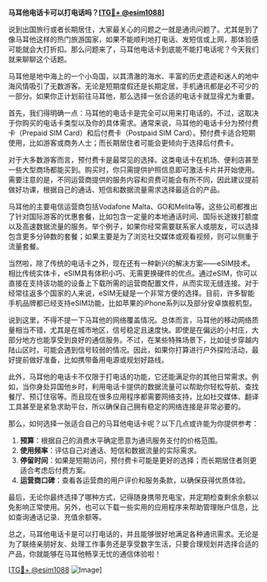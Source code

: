 **马耳他电话卡可以打电话吗？[[TG💪+ @esim1088](https://t.me/s/esim1088)]**

说到出国旅行或者长期居住，大家最关心的问题之一就是通讯问题了。尤其是到了像马耳他这样的热门旅游国家，如果不能顺利地打电话、发短信或上网，那体验感可能就会大打折扣。那么问题来了，马耳他电话卡到底能不能打电话呢？今天我们就来聊聊这个话题。

马耳他是地中海上的一个小岛国，以其清澈的海水、丰富的历史遗迹和迷人的地中海风情吸引了无数游客。无论是短期度假还是长期定居，手机通讯都是必不可少的一部分。如果你正计划前往马耳他，那么选择一张合适的电话卡就显得尤为重要。

首先，我们得明确一点：马耳他的电话卡是完全可以用来打电话的。不过，这取决于你购买的电话卡类型以及你的具体需求。通常来说，马耳他的电话卡分为预付费卡（Prepaid SIM Card）和后付费卡（Postpaid SIM Card）。预付费卡适合短期使用，比如游客或商务人士；而长期居住者可能会更倾向于选择后付费卡。

对于大多数游客而言，预付费卡是最常见的选择。这类电话卡在机场、便利店甚至一些大型商场都能买到。购买时，你只需提供护照信息即可激活卡片并开始使用。需要注意的是，不同运营商提供的服务内容和资费可能会有所不同，因此建议提前做好功课，根据自己的通话、短信和数据流量需求选择最适合的产品。

马耳他的主要电信运营商包括Vodafone Malta、GO和Melita等。这些公司都推出了针对国际游客的优惠套餐，比如包含一定量的本地通话时间、国际长途拨打额度以及高速数据流量的服务。举个例子，如果你经常需要联系家人或朋友，可以选择包含更多分钟数的套餐；如果主要是为了浏览社交媒体或观看视频，则可以侧重于流量套餐。

当然啦，除了传统的电话卡之外，现在还有一种新兴的解决方案——eSIM技术。相比传统实体卡，eSIM具有体积小巧、无需更换硬件的优点。通过eSIM，你可以直接在支持该功能的设备上下载所需的运营商配置文件，从而实现无缝连接。对于经常往返多个国家的人来说，eSIM无疑是一个非常方便的选择。目前，许多智能手机品牌都已经支持eSIM功能，比如苹果的iPhone系列以及部分安卓旗舰机型。

说到这里，不得不提一下马耳他的网络覆盖情况。总体而言，马耳他的移动网络质量相当不错，尤其是在城市地区，信号稳定且速度快。即使是在偏远的小村庄，大部分地方也能享受到良好的通信服务。不过，在某些特殊场景下，比如徒步穿越内陆山区时，可能会遇到信号较弱的情况。因此，如果你打算进行户外探险活动，最好提前做好准备，比如携带备用电源或规划好路线。

此外，马耳他的电话卡不仅限于打电话的功能，它还能满足你的其他日常需求。例如，当你身处异国他乡时，利用电话卡提供的数据流量可以帮助你轻松导航、查找餐厅、预订住宿等。而且现在很多应用程序都需要网络支持，比如社交媒体、翻译工具甚至是紧急求助平台，所以确保自己拥有稳定的网络连接是非常必要的。

那么，如何选择一张适合自己的马耳他电话卡呢？以下几点或许能为你提供参考：

1. **预算**：根据自己的消费水平确定愿意为通讯服务支付的价格范围。
2. **使用频率**：评估自己对通话、短信和数据流量的实际需求。
3. **停留时间**：如果是短期访问，预付费卡可能是更好的选择；而长期居住者则更适合考虑后付费方案。
4. **运营商口碑**：查看各运营商的用户评价和服务条款，以确保获得优质体验。

最后，无论你最终选择了哪种方式，记得随身携带充电宝，并定期检查剩余余额以免影响正常使用。另外，也可以下载一些实用的应用程序来帮助管理账户信息，比如查询通话记录、充值余额等。

总之，马耳他电话卡是可以打电话的，并且能够很好地满足各种通讯需求。无论是为了联络亲朋好友、处理工作事务还是享受数字生活，只要合理规划并选择合适的产品，你就能够在马耳他畅享无忧的通信体验啦！

[[TG💪+ @esim1088](https://t.me/s/esim1088) ![Image](https://i.postimg.cc/4NQfJmqS/Snipaste-2025-05-13-00-14-12.png)]